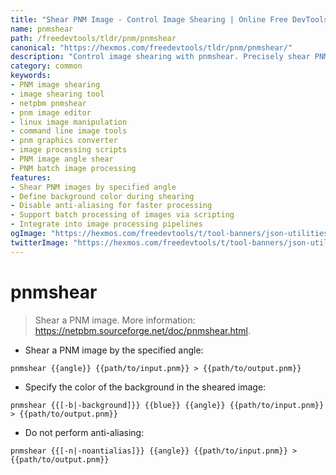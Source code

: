 ```yaml
---
title: "Shear PNM Image - Control Image Shearing | Online Free DevTools by Hexmos"
name: pnmshear
path: /freedevtools/tldr/pnm/pnmshear
canonical: "https://hexmos.com/freedevtools/tldr/pnm/pnmshear/"
description: "Control image shearing with pnmshear. Precisely shear PNM images using command-line. Modify images with angle specifications and background color. Free online tool, no registration required."
category: common
keywords:
- PNM image shearing
- image shearing tool
- netpbm pnmshear
- pnm image editor
- linux image manipulation
- command line image tools
- pnm graphics converter
- image processing scripts
- PNM image angle shear
- PNM batch image processing
features:
- Shear PNM images by specified angle
- Define background color during shearing
- Disable anti-aliasing for faster processing
- Support batch processing of images via scripting
- Integrate into image processing pipelines
ogImage: "https://hexmos.com/freedevtools/t/tool-banners/json-utilities-banner.png"
twitterImage: "https://hexmos.com/freedevtools/t/tool-banners/json-utilities-banner.png"
---
```


# pnmshear

> Shear a PNM image.
> More information: <https://netpbm.sourceforge.net/doc/pnmshear.html>.

- Shear a PNM image by the specified angle:

`pnmshear {{angle}} {{path/to/input.pnm}} > {{path/to/output.pnm}}`

- Specify the color of the background in the sheared image:

`pnmshear {{[-b|-background]}} {{blue}} {{angle}} {{path/to/input.pnm}} > {{path/to/output.pnm}}`

- Do not perform anti-aliasing:

`pnmshear {{[-n|-noantialias]}} {{angle}} {{path/to/input.pnm}} > {{path/to/output.pnm}}`
